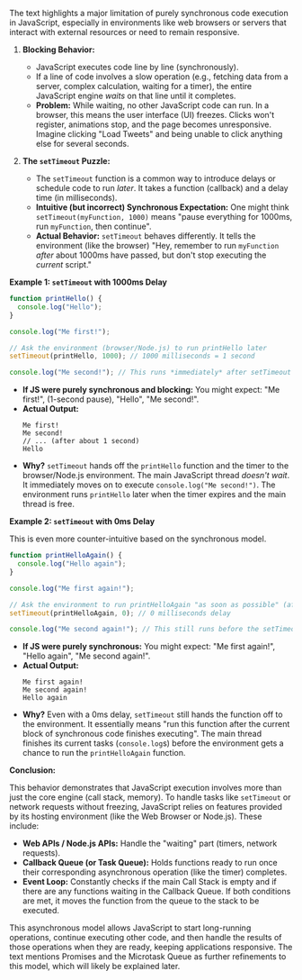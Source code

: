 

The text highlights a major limitation of purely synchronous code execution in JavaScript, especially in environments like web browsers or servers that interact with external resources or need to remain responsive.

1.  **Blocking Behavior:**

    - JavaScript executes code line by line (synchronously).
    - If a line of code involves a slow operation (e.g., fetching data from a server, complex calculation, waiting for a timer), the entire JavaScript engine _waits_ on that line until it completes.
    - **Problem:** While waiting, no other JavaScript code can run. In a browser, this means the user interface (UI) freezes. Clicks won't register, animations stop, and the page becomes unresponsive. Imagine clicking "Load Tweets" and being unable to click anything else for several seconds.

2.  **The `setTimeout` Puzzle:**
    - The `setTimeout` function is a common way to introduce delays or schedule code to run _later_. It takes a function (callback) and a delay time (in milliseconds).
    - **Intuitive (but incorrect) Synchronous Expectation:** One might think `setTimeout(myFunction, 1000)` means "pause everything for 1000ms, run `myFunction`, then continue".
    - **Actual Behavior:** `setTimeout` behaves differently. It tells the environment (like the browser) "Hey, remember to run `myFunction` _after_ about 1000ms have passed, but don't stop executing the _current_ script."

**Example 1: `setTimeout` with 1000ms Delay**

```javascript
function printHello() {
  console.log("Hello");
}

console.log("Me first!");

// Ask the environment (browser/Node.js) to run printHello later
setTimeout(printHello, 1000); // 1000 milliseconds = 1 second

console.log("Me second!"); // This runs *immediately* after setTimeout is called
```

- **If JS were purely synchronous and blocking:** You might expect: "Me first!", (1-second pause), "Hello", "Me second!".
- **Actual Output:**
  ```
  Me first!
  Me second!
  // ... (after about 1 second)
  Hello
  ```
- **Why?** `setTimeout` hands off the `printHello` function and the timer to the browser/Node.js environment. The main JavaScript thread _doesn't wait_. It immediately moves on to execute `console.log("Me second!")`. The environment runs `printHello` later when the timer expires and the main thread is free.

**Example 2: `setTimeout` with 0ms Delay**

This is even more counter-intuitive based on the synchronous model.

```javascript
function printHelloAgain() {
  console.log("Hello again");
}

console.log("Me first again!");

// Ask the environment to run printHelloAgain "as soon as possible" (after current script)
setTimeout(printHelloAgain, 0); // 0 milliseconds delay

console.log("Me second again!"); // This still runs before the setTimeout callback
```

- **If JS were purely synchronous:** You might expect: "Me first again!", "Hello again", "Me second again!".
- **Actual Output:**
  ```
  Me first again!
  Me second again!
  Hello again
  ```
- **Why?** Even with a 0ms delay, `setTimeout` still hands the function off to the environment. It essentially means "run this function after the current block of synchronous code finishes executing". The main thread finishes its current tasks (`console.log`s) before the environment gets a chance to run the `printHelloAgain` function.

**Conclusion:**

This behavior demonstrates that JavaScript execution involves more than just the core engine (call stack, memory). To handle tasks like `setTimeout` or network requests without freezing, JavaScript relies on features provided by its hosting environment (like the Web Browser or Node.js). These include:

- **Web APIs / Node.js APIs:** Handle the "waiting" part (timers, network requests).
- **Callback Queue (or Task Queue):** Holds functions ready to run once their corresponding asynchronous operation (like the timer) completes.
- **Event Loop:** Constantly checks if the main Call Stack is empty and if there are any functions waiting in the Callback Queue. If both conditions are met, it moves the function from the queue to the stack to be executed.

This asynchronous model allows JavaScript to start long-running operations, continue executing other code, and then handle the results of those operations when they are ready, keeping applications responsive. The text mentions Promises and the Microtask Queue as further refinements to this model, which will likely be explained later.
